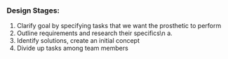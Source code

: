 ### Design Stages:

1. Clarify goal by specifying tasks that we want the prosthetic to perform
2. Outline requirements and research their specifics\n
   a. 
4. Identify solutions, create an initial concept
5. Divide up tasks among team members
